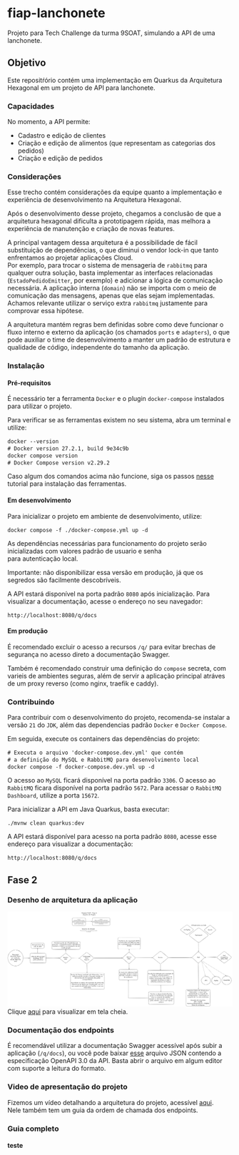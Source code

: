# fiap-lanchonete

Projeto para Tech Challenge da turma 9SOAT, simulando a API de uma lanchonete.

## Objetivo

Este repositŕório contém uma implementação em Quarkus da Arquitetura Hexagonal em um projeto de API para lanchonete.

### Capacidades

No momento, a API permite:

- Cadastro e edição de clientes
- Criação e edição de alimentos (que representam as categorias dos pedidos)
- Criação e edição de pedidos

### Considerações
Esse trecho contém considerações da equipe quanto a implementação e experiência de desenvolvimento na Arquitetura Hexagonal.  

Após o desenvolvimento desse projeto, chegamos a conclusão de que a arquitetura hexagonal dificulta a prototipagem rápida, mas melhora 
a experiência de manutenção e criação de novas features.  

A principal vantagem dessa arquitetura é a possibilidade de fácil substituição de dependências, o que diminui o vendor lock-in que tanto enfrentamos ao projetar 
aplicações Cloud.  
Por exemplo, para trocar o sistema de mensageria de `rabbitmq` para qualquer outra solução, basta implementar as interfaces relacionadas (`EstadoPedidoEmitter`, por exemplo) 
e adicionar a lógica de comunicação necessária. A aplicação interna (`domain`) não se importa com o meio de comunicação das mensagens, apenas que elas sejam implementadas.
Achamos relevante utilizar o serviço extra `rabbitmq` justamente para comprovar essa hipótese.  

A arquitetura mantém regras bem definidas sobre como deve funcionar o fluxo interno e externo da aplicação (os chamados `ports` e `adapters`), o que pode auxiliar 
o time de desenvolvimento a manter um padrão de estrutura e qualidade de código, independente do tamanho da aplicação.

### Instalação

#### Pré-requisitos

É necessário ter a ferramenta `Docker` e o plugin `docker-compose` instalados para utilizar o projeto.

Para verificar se as ferramentas existem no seu sistema, abra um terminal e utilize:

```shell
docker --version
# Docker version 27.2.1, build 9e34c9b
docker compose version
# Docker Compose version v2.29.2
```

Caso algum dos comandos acima não funcione, siga os passos [nesse](https://www.digitalocean.com/community/tutorials/how-to-install-and-use-docker-compose-on-ubuntu-20-04) tutorial para instalação das ferramentas.

#### Em desenvolvimento

Para inicializar o projeto em ambiente de desenvolvimento, utilize:

```shell
docker compose -f ./docker-compose.yml up -d
```

As dependências necessárias para funcionamento do projeto serão inicializadas com valores padrão de usuario e senha  
para autenticação local.

Importante: não disponibilizar essa versão em produção, já que os segredos são facilmente descobríveis.

A API estará disponível na porta padrão `8080` após inicialização.
Para visualizar a documentação, acesse o endereço no seu navegador:

```
http://localhost:8080/q/docs
```

#### Em produção

É recomendado excluir o acesso a recursos `/q/` para evitar brechas de segurança no acesso direto a documentação Swagger.

Também é recomendado construir uma definição do `compose` secreta, com varieis de ambientes seguras, além de servir
a aplicação principal atráves de um proxy reverso (como nginx, traefik e caddy).

### Contribuindo

Para contribuir com o desenvolvimento do projeto,
recomenda-se instalar a versão `21` do `JDK`, além das dependencias padrão `Docker` e `Docker Compose`.

Em seguida, execute os containers das dependências do projeto:

```shell
# Executa o arquivo 'docker-compose.dev.yml' que contém
# a definição do MySQL e RabbitMQ para desenvolvimento local
docker compose -f docker-compose.dev.yml up -d
```

O acesso ao `MySQL` ficará disponível na porta padrão `3306`.
O acesso ao `RabbitMQ` ficara disponível na porta padrão `5672`.
Para acessar o `RabbitMQ Dashboard`, utilize a porta `15672`.

Para inicializar a API em Java Quarkus, basta executar:

```shell
./mvnw clean quarkus:dev
```

A API estará disponível para acesso na porta padrão `8080`, acesse esse endereço para visualizar a documentação:

```
http://localhost:8080/q/docs
```

## Fase 2
### Desenho de arquitetura da aplicação
![](/public/img/desenho_aplicacao_fase_2.png)  
Clique [aqui](https://excalidraw.com/#json=1p_ph-W69GxI4F9MZgRvu,eWeftMENraZ0MDIHP8lLTg) para visualizar em tela cheia.

### Documentação dos endpoints
É recomendável utilizar a documentação Swagger acessível após subir a aplicação (`/q/docs`), ou você pode baixar 
[esse](/public/static/openapi.json) arquivo JSON contendo a especificação OpenAPI 3.0 da API. Basta abrir o arquivo em algum 
editor com suporte a leitura do formato.

### Video de apresentação do projeto
Fizemos um vídeo detalhando a arquitetura do projeto, acessível [aqui](https://youtu.be/3f4BSngvKEE).  
Nele também tem um guia da ordem de chamada dos endpoints.

### Guia completo

#### teste 
